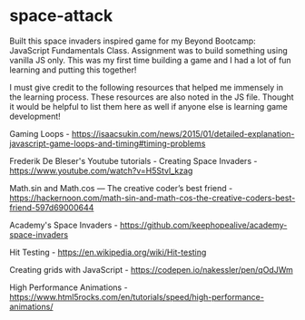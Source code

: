 # space-attack

Built this space invaders inspired game for my Beyond Bootcamp: JavaScript Fundamentals Class. Assignment was to build something using vanilla JS only. This was my first time building a game and I had a lot of fun learning and putting this together!


I must give credit to the following resources that helped me immensely in the learning process. These resources are also noted in the JS file. Thought it would be helpful to list them here as well if anyone else is learning game development! 

Gaming Loops - https://isaacsukin.com/news/2015/01/detailed-explanation-javascript-game-loops-and-timing#timing-problems

Frederik De Bleser's Youtube tutorials - Creating Space Invaders - https://www.youtube.com/watch?v=H5Stvl_kzag

Math.sin and Math.cos — The creative coder’s best friend - https://hackernoon.com/math-sin-and-math-cos-the-creative-coders-best-friend-597d69000644

Academy's Space Invaders - https://github.com/keephopealive/academy-space-invaders

Hit Testing - https://en.wikipedia.org/wiki/Hit-testing

Creating grids with JavaScript - https://codepen.io/nakessler/pen/qOdJWm

High Performance Animations - https://www.html5rocks.com/en/tutorials/speed/high-performance-animations/
